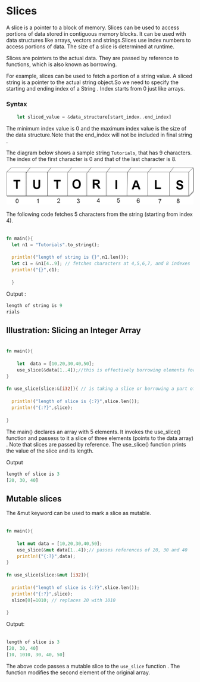 # Slices

A slice is a pointer to a block of memory. Slices can be used to access portions of data stored in contiguous memory blocks. It can be used with data structures like arrays, vectors and strings.Slices use index numbers to access portions of data. The size of a slice is determined  at runtime.

Slices are pointers to the actual data. They are passed by reference to functions, which is also known as borrowing.

For example, slices can be used to fetch a portion of a string value. A sliced string is a pointer to the actual string object.So we need to specify the starting and ending index of a String . Index starts from 0 just like arrays.

### Syntax 

```rust
    let sliced_value = &data_structure[start_index..end_index]
```
The minimum index value is 0 and the maximum index value is the size of the data structure.Note that the end_index will not be included in final string . 

The  diagram below shows a sample string `Tutorials`, that has 9 characters. The index of the first character is 0 and that of the last character is 8.


![string](https://raw.githubusercontent.com/kannans89/RustRepo/master/Images/string_slice.png)

The following code fetches 5 characters from the string (starting from index 4).
```rust

fn main(){
  let n1 = "Tutorials".to_string();
  
  println!("length of string is {}",n1.len());
  let c1 = &n1[4..9]; // fetches characters at 4,5,6,7, and 8 indexes
  println!("{}",c1);
  
  }

 ```

Output :

```rust
length of string is 9
rials
```

## Illustration: Slicing an Integer Array

```rust
  
fn main(){

    let  data = [10,20,30,40,50];
    use_slice(&data[1..4]);//this is effectively borrowing elements for a while
}

fn use_slice(slice:&[i32]){ // is taking a slice or borrowing a part of an array of i32s

  println!("length of slice is {:?}",slice.len());
  println!("{:?}",slice);

}

```
The main() declares an array with 5 elements. It invokes the use_slice() function and passess to it a slice of three elements (points to the data array) . Note that slices are passed by reference. The use_slice() function prints the value of the slice and its length.

Output

```rust
length of slice is 3
[20, 30, 40]
```

## Mutable slices

The &mut keyword can be used to mark a slice as mutable.

```rust

fn main(){

    let mut data = [10,20,30,40,50]; 
    use_slice(&mut data[1..4]);// passes references of 20, 30 and 40 
    println!("{:?}",data);
}

fn use_slice(slice:&mut [i32]){ 

  println!("length of slice is {:?}",slice.len());
  println!("{:?}",slice);
  slice[0]=1010; // replaces 20 with 1010

}

 ```

Output:

```rust

length of slice is 3
[20, 30, 40]
[10, 1010, 30, 40, 50]
```

The  above code passes a mutable slice to the `use_slice` function . The function modifies the second element of the original array.

<!-- 
## String Slice

When ever we print text using println!() macro we use double quoted text like "hello" . This actually is a bunch of characters which make a string.
If the string value is known at compile time , it is called a string literal or it is also called a string slice.
Both the statements are actually the same

-  let s ="Hello Rust";
-  let s:&'static str ="Hello Rust";

This means s is a reference to static str . &str is a kind of string type in Rust , which we discussed already in String chapter.

So &str is nothing but a slice into a string.It is statically allocated so we use static keyword and unlike other second String type which is dynamically alllocated.

```rust
fn main(){

    let s:&'static str ="Hello Rust"; //string slice
    println!("{}",s);
}
```

Since it is statically allocated you cannot reassign it so the following code will not work

```rust
fn main() {
let s:&'static str ="Hello Rust";
s="hello again"; // error
let f = s[0]; //error
}
```

In the below program we are displaying the string slice in reverse order.
We are also fetching the first character from the string slice. Finally we display the string slice again. Note the string slice cannot be modified . The chars() and rev() methods helps to iterate across the string slice in reverse order.

```rust
 fn main() {
 let s:&'static str ="Hello Rust"; //string slice

    for c in s.chars().rev(){
        println!("{}",c);
    }

    let r =s.chars().nth(0);
    println!("{:?}",r);
      
    println!("{}",s);
 }

```
output is shown below

```rust
t
s
u
R
 
o
l
l
e
H
Some('H')
Hello Rust
```
-->

